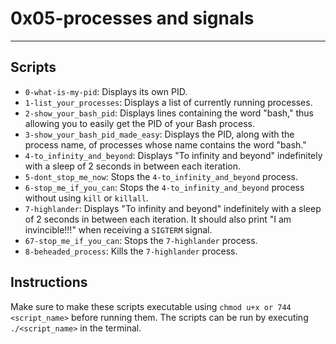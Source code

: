 # 0x05-processes and signals
---
## Scripts

* `0-what-is-my-pid`: Displays its own PID.
* `1-list_your_processes`: Displays a list of currently running processes.
* `2-show_your_bash_pid`: Displays lines containing the word "bash," thus allowing you to easily get the PID of your Bash process.
* `3-show_your_bash_pid_made_easy`: Displays the PID, along with the process name, of processes whose name contains the word "bash."
* `4-to_infinity_and_beyond`: Displays "To infinity and beyond" indefinitely with a sleep of 2 seconds in between each iteration.
* `5-dont_stop_me_now`: Stops the `4-to_infinity_and_beyond` process.
* `6-stop_me_if_you_can`: Stops the `4-to_infinity_and_beyond` process without using `kill` or `killall`.
* `7-highlander`: Displays "To infinity and beyond" indefinitely with a sleep of 2 seconds in between each iteration. It should also print "I am invincible!!!" when receiving a `SIGTERM` signal.
* `67-stop_me_if_you_can`: Stops the `7-highlander` process.
* `8-beheaded_process`: Kills the `7-highlander` process.

## Instructions

Make sure to make these scripts executable using `chmod u+x or 744  <script_name>` before running them. The scripts can be run by executing `./<script_name>` in the terminal.